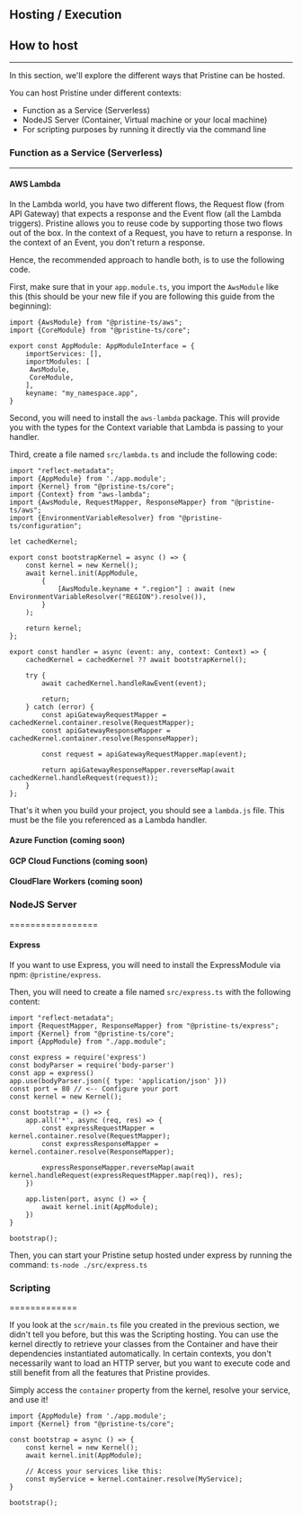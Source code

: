 Hosting / Execution
-------------------

## How to host
--------------

In this section, we'll explore the different ways that Pristine can be hosted.

You can host Pristine under different contexts:
* Function as a Service (Serverless)
* NodeJS Server (Container, Virtual machine or your local machine)
* For scripting purposes by running it directly via the command line

### Function as a Service (Serverless)
--------------------------------------

#### AWS Lambda
In the Lambda world, you have two different flows, the Request flow (from API Gateway) that expects a response and the Event flow (all the Lambda triggers). Pristine allows you to reuse code by supporting those two flows out of the box. In the context of a Request, you have to return a response. In the context of an Event, you don't return a response.

Hence, the recommended approach to handle both, is to use the following code.

First, make sure that in your `app.module.ts`, you import the `AwsModule` like this (this should be your new file if you are following this guide from the beginning):
```
import {AwsModule} from "@pristine-ts/aws";
import {CoreModule} from "@pristine-ts/core";

export const AppModule: AppModuleInterface = {
    importServices: [],
    importModules: [
     AwsModule,
     CoreModule,
    ],
    keyname: "my_namespace.app",
}
```
Second, you will need to install the `aws-lambda` package. This will provide you with the types for the Context variable that Lambda is passing to your handler.

Third, create a file named `src/lambda.ts` and include the following code:

```
import "reflect-metadata";
import {AppModule} from './app.module';
import {Kernel} from "@pristine-ts/core";
import {Context} from "aws-lambda";
import {AwsModule, RequestMapper, ResponseMapper} from "@pristine-ts/aws";
import {EnvironmentVariableResolver} from "@pristine-ts/configuration";

let cachedKernel;

export const bootstrapKernel = async () => {
    const kernel = new Kernel();
    await kernel.init(AppModule,
        {
            [AwsModule.keyname + ".region"] : await (new EnvironmentVariableResolver("REGION").resolve()),
        }
    );

    return kernel;
};

export const handler = async (event: any, context: Context) => {
    cachedKernel = cachedKernel ?? await bootstrapKernel();

    try {
        await cachedKernel.handleRawEvent(event);

        return;
    } catch (error) {
        const apiGatewayRequestMapper = cachedKernel.container.resolve(RequestMapper);
        const apiGatewayResponseMapper = cachedKernel.container.resolve(ResponseMapper);

        const request = apiGatewayRequestMapper.map(event);

        return apiGatewayResponseMapper.reverseMap(await cachedKernel.handleRequest(request));
    }
};

```

That's it when you build your project, you should see a `lambda.js` file. This must be the file you referenced as a Lambda handler.

#### Azure Function (coming soon)

#### GCP Cloud Functions (coming soon)

#### CloudFlare Workers (coming soon)


### NodeJS Server
=================

#### Express
If you want to use Express, you will need to install the ExpressModule via npm: `@pristine/express`.

Then, you will need to create a file named `src/express.ts` with the following content:

```
import "reflect-metadata";
import {RequestMapper, ResponseMapper} from "@pristine-ts/express";
import {Kernel} from "@pristine-ts/core";
import {AppModule} from "./app.module";

const express = require('express')
const bodyParser = require('body-parser')
const app = express()
app.use(bodyParser.json({ type: 'application/json' }))
const port = 80 // <-- Configure your port
const kernel = new Kernel();

const bootstrap = () => {
    app.all('*', async (req, res) => {
        const expressRequestMapper = kernel.container.resolve(RequestMapper);
        const expressResponseMapper = kernel.container.resolve(ResponseMapper);

        expressResponseMapper.reverseMap(await kernel.handleRequest(expressRequestMapper.map(req)), res);
    })

    app.listen(port, async () => {
        await kernel.init(AppModule);
    })
}

bootstrap();
```

Then, you can start your Pristine setup hosted under express by running the command:
`ts-node ./src/express.ts`


### Scripting
=============

If you look at the `scr/main.ts` file you created in the previous section, we didn't tell you before, but this was the Scripting hosting. You can use the kernel directly to retrieve your classes from the Container and have their dependencies instantiated automatically. In certain contexts, you don't necessarily want to load an HTTP server, but you want to execute code and still benefit from all the features that Pristine provides. 

Simply access the `container` property from the kernel, resolve your service, and use it!

```
import {AppModule} from './app.module';
import {Kernel} from "@pristine-ts/core";

const bootstrap = async () => {
    const kernel = new Kernel();
    await kernel.init(AppModule);
    
    // Access your services like this:
    const myService = kernel.container.resolve(MyService);
}

bootstrap();
```


